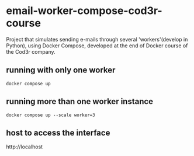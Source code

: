 # email-worker-compose-cod3r-course
Project that simulates sending e-mails through several 'workers'(develop in Python), using Docker Compose, developed at the end of Docker course of the Cod3r company.

## running with only one worker

```
docker compose up
```

## running more than one worker instance

```
docker compose up --scale worker=3
```

## host to access the interface
http://localhost